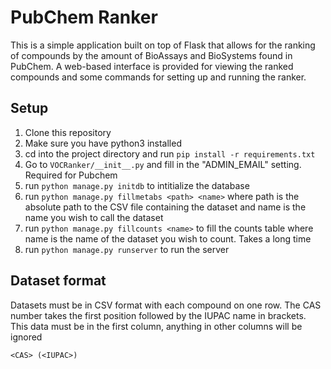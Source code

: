 # PubChem Ranker
This is a simple application built on top of Flask that allows for the ranking of compounds by the amount of BioAssays
and BioSystems found in PubChem. A web-based interface is provided for viewing the ranked compounds and some commands
for setting up and running the ranker.


## Setup
1. Clone this repository
2. Make sure you have python3 installed
3. cd into the project directory and run `pip install -r requirements.txt`
4. Go to `VOCRanker/__init__.py` and fill in the "ADMIN_EMAIL" setting. Required for Pubchem
4. run `python manage.py initdb` to intitialize the database
5. run `python manage.py fillmetabs <path> <name>` where path is the absolute path to the CSV file containing the dataset
and name is the name you wish to call the dataset
6. run `python manage.py fillcounts <name>` to fill the counts table where name is the name of the dataset you wish to count. Takes a long time
7. run `python manage.py runserver` to run the server

## Dataset format
Datasets must be in CSV format with each compound on one row. The CAS number takes the first position followed by the
IUPAC name in brackets. This data must be in the first column, anything in other columns will be ignored

    <CAS> (<IUPAC>)
